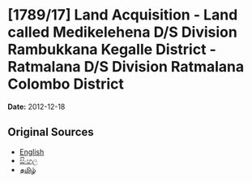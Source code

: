 # [1789/17] Land Acquisition - Land called Medikelehena D/S Division Rambukkana Kegalle District - Ratmalana D/S Division Ratmalana Colombo District

**Date:** 2012-12-18

## Original Sources

- [English](https://documents.gov.lk/view/extra-gazettes/2012/12/1789-17_E.pdf)
- [සිංහල](https://documents.gov.lk/view/extra-gazettes/2012/12/1789-17_S.pdf)
- [தமிழ்](https://documents.gov.lk/view/extra-gazettes/2012/12/1789-17_T.pdf)
